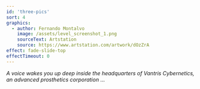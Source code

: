 ```yaml
---
id: 'three-pics'
sort: 4
graphics:
  - author: Fernando Montalvo
    image: /assets/level_screenshot_1.png
    sourceText: Artstation
    source: https://www.artstation.com/artwork/dOzZrA
effect: fade-slide-top
effectTimeout: 0
---
```

*A voice wakes you up deep inside the headquarters of Vantris Cybernetics, an advanced prosthetics corporation ...*
